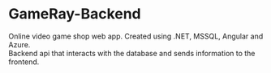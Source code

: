 # GameRay-Backend
Online video game shop web app. Created using .NET, MSSQL, Angular and Azure.   
Backend api that interacts with the database and sends information to the frontend.
